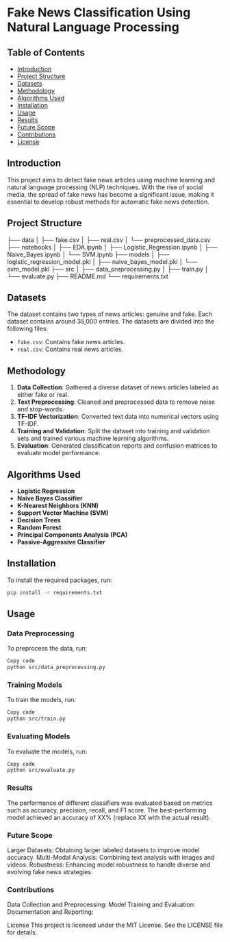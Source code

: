 # Fake News Classification Using Natural Language Processing

## Table of Contents
- [Introduction](#introduction)
- [Project Structure](#project-structure)
- [Datasets](#datasets)
- [Methodology](#methodology)
- [Algorithms Used](#algorithms-used)
- [Installation](#installation)
- [Usage](#usage)
- [Results](#results)
- [Future Scope](#future-scope)
- [Contributions](#contributions)
- [License](#license)

## Introduction
This project aims to detect fake news articles using machine learning and natural language processing (NLP) techniques. With the rise of social media, the spread of fake news has become a significant issue, making it essential to develop robust methods for automatic fake news detection.

## Project Structure

├── data
│ ├── fake.csv
│ ├── real.csv
│ └── preprocessed_data.csv
├── notebooks
│ ├── EDA.ipynb
│ ├── Logistic_Regression.ipynb
│ ├── Naive_Bayes.ipynb
│ └── SVM.ipynb
├── models
│ ├── logistic_regression_model.pkl
│ ├── naive_bayes_model.pkl
│ └── svm_model.pkl
├── src
│ ├── data_preprocessing.py
│ ├── train.py
│ └── evaluate.py
├── README.md
└── requirements.txt


## Datasets
The dataset contains two types of news articles: genuine and fake. Each dataset contains around 35,000 entries. The datasets are divided into the following files:
- `fake.csv`: Contains fake news articles.
- `real.csv`: Contains real news articles.

## Methodology
1. **Data Collection**: Gathered a diverse dataset of news articles labeled as either fake or real.
2. **Text Preprocessing**: Cleaned and preprocessed data to remove noise and stop-words.
3. **TF-IDF Vectorization**: Converted text data into numerical vectors using TF-IDF.
4. **Training and Validation**: Split the dataset into training and validation sets and trained various machine learning algorithms.
5. **Evaluation**: Generated classification reports and confusion matrices to evaluate model performance.

## Algorithms Used
- **Logistic Regression**
- **Naive Bayes Classifier**
- **K-Nearest Neighbors (KNN)**
- **Support Vector Machine (SVM)**
- **Decision Trees**
- **Random Forest**
- **Principal Components Analysis (PCA)**
- **Passive-Aggressive Classifier**

## Installation
To install the required packages, run:
```bash
pip install -r requirements.txt
```

## Usage
### Data Preprocessing
To preprocess the data, run:

```bash
Copy code
python src/data_preprocessing.py
```

### Training Models
To train the models, run:

```bash
Copy code
python src/train.py
```

### Evaluating Models
To evaluate the models, run:

```bash
Copy code
python src/evaluate.py
```

### Results
The performance of different classifiers was evaluated based on metrics such as accuracy, precision, recall, and F1 score. The best-performing model achieved an accuracy of XX% (replace XX with the actual result).

### Future Scope
Larger Datasets: Obtaining larger labeled datasets to improve model accuracy.
Multi-Modal Analysis: Combining text analysis with images and videos.
Robustness: Enhancing model robustness to handle diverse and evolving fake news strategies.

### Contributions
Data Collection and Preprocessing: 
Model Training and Evaluation:
Documentation and Reporting: 

License
This project is licensed under the MIT License. See the LICENSE file for details.
